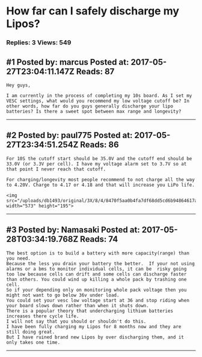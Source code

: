 # How far can I safely discharge my Lipos?

### Replies: 3 Views: 549

## \#1 Posted by: marcus Posted at: 2017-05-27T23:04:11.147Z Reads: 87

```
Hey guys,

I am currently in the process of completing my 10s board. As I set my VESC settings, what would you recommend my low voltage cutoff be? In other words, how far do you guys generally discharge your lipo batteries? Is there a sweet spot between max range and longevity?
```

---
## \#2 Posted by: paul775 Posted at: 2017-05-27T23:34:51.254Z Reads: 86

```
For 10S the cutoff start should be 35.0V and the cutoff end should be 33.0V (or 3.3V per cell). I have my voltage alarm set to 3.7V so at that point I never reach that cutoff.

For charging/longevity most people recommend to not charge all the way to 4.20V. Charge to 4.17 or 4.18 and that will increase you LiPo life.

<img src="/uploads/db1493/original/3X/8/4/8470f5aa0b4fa7df68dd5cd6b94864617a7b01e7.PNG" width="573" height="195">
```

---
## \#3 Posted by: Namasaki Posted at: 2017-05-28T03:34:19.768Z Reads: 74

```
The best option is to build a battery with more capacity(range) than you need.
Because the less you drain your battery the better.  If your not using alarms or a bms to monitor individual cells, it can be  risky going too low because cells can drift and some cells can discharge faster than others. You could wind up killing a whole pack by trashing one cell. 
So if your depending only on monitoring whole pack voltage then you might not want to go below 36v under load.
You could set your vesc low voltage start at 36 and stop riding when your board slows down rather than when it shuts down.
There is a popular theory that undercharging lithium batteries increases there cycle life.
I will not say that you should or shouldn't do this.
I have been fully charging my Lipos for 8 months now and they are still doing great.
But I have ruined brand new Lipos by over discharging them, and it only takes one time.
```

---
